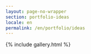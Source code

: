 ```yaml
---
layout: page-no-wrapper
section: portfolio-ideas
locale: en
permalink: /en/portfolio/ideas
---
```


<div class="wrapper">
  {% include gallery.html %}
</div>
